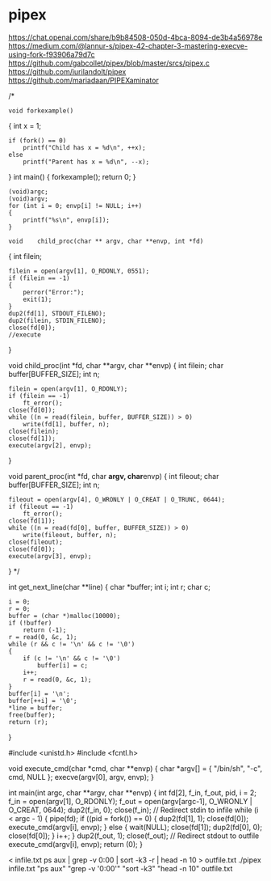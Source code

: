 # pipex
https://chat.openai.com/share/b9b84508-050d-4bca-8094-de3b4a56978e
https://medium.com/@lannur-s/pipex-42-chapter-3-mastering-execve-using-fork-f93906a79d7c
https://github.com/gabcollet/pipex/blob/master/srcs/pipex.c
https://github.com/iurilandolt/pipex
https://github.com/mariadaan/PIPEXaminator

/*


	void forkexample()
{
    int x = 1;

    if (fork() == 0)
        printf("Child has x = %d\n", ++x);
    else
        printf("Parent has x = %d\n", --x);
}
int main()
{
    forkexample();
    return 0;
}

	(void)argc;
	(void)argv;
	for (int i = 0; envp[i] != NULL; i++)
	{
		printf("%s\n", envp[i]);
	}

	void	child_proc(char ** argv, char **envp, int *fd)
{
	int filein;

	filein = open(argv[1], O_RDONLY, 0551);
	if (filein == -1)
	{
		perror("Error:");
		exit(1);
	}
	dup2(fd[1], STDOUT_FILENO);
	dup2(filein, STDIN_FILENO);
	close(fd[0]);
	//execute
}

void	child_proc(int *fd, char **argv, char **envp)
{
	int		filein;
	char	buffer[BUFFER_SIZE];
	int		n;

	filein = open(argv[1], O_RDONLY);
	if (filein == -1)
		ft_error();
	close(fd[0]);
	while ((n = read(filein, buffer, BUFFER_SIZE)) > 0)
		write(fd[1], buffer, n);
	close(filein);
	close(fd[1]);
	execute(argv[2], envp);
}

void parent_proc(int *fd, char **argv, char**envp)
{
	int		fileout;
	char	buffer[BUFFER_SIZE];
	int		n;

	fileout = open(argv[4], O_WRONLY | O_CREAT | O_TRUNC, 0644);
	if (fileout == -1)
		ft_error();
	close(fd[1]);
	while ((n = read(fd[0], buffer, BUFFER_SIZE)) > 0)
		write(fileout, buffer, n);
	close(fileout);
	close(fd[0]);
	execute(argv[3], envp);
}
*/

int	get_next_line(char **line)
{
	char	*buffer;
	int		i;
	int		r;
	char	c;

	i = 0;
	r = 0;
	buffer = (char *)malloc(10000);
	if (!buffer)
		return (-1);
	r = read(0, &c, 1);
	while (r && c != '\n' && c != '\0')
	{
		if (c != '\n' && c != '\0')
			buffer[i] = c;
		i++;
		r = read(0, &c, 1);
	}
	buffer[i] = '\n';
	buffer[++i] = '\0';
	*line = buffer;
	free(buffer);
	return (r);
}


#include <unistd.h>
#include <fcntl.h>

void execute_cmd(char *cmd, char **envp) {
    char *argv[] = { "/bin/sh", "-c", cmd, NULL };
    execve(argv[0], argv, envp);
}

int main(int argc, char **argv, char **envp) {
    int fd[2], f_in, f_out, pid, i = 2;
    f_in = open(argv[1], O_RDONLY); f_out = open(argv[argc-1], O_WRONLY | O_CREAT, 0644);
    dup2(f_in, 0); close(f_in); // Redirect stdin to infile
    while (i < argc - 1) {
        pipe(fd);
        if ((pid = fork()) == 0) {
            dup2(fd[1], 1); close(fd[0]); execute_cmd(argv[i], envp); }
        else { wait(NULL); close(fd[1]); dup2(fd[0], 0); close(fd[0]); }
        i++;
    }
    dup2(f_out, 1); close(f_out); // Redirect stdout to outfile
    execute_cmd(argv[i], envp);
    return (0);
}


< infile.txt ps aux | grep -v 0:00 | sort -k3 -r | head -n 10 > outfile.txt
./pipex infile.txt "ps aux" "grep -v '0:00'" "sort -k3" "head -n 10" outfile.txt
